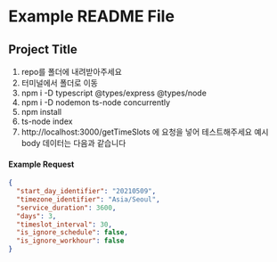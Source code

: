 # **Example README File**

## **Project Title**

1. repo를 폴더에 내려받아주세요
2. 터미널에서 폴더로 이동
3. npm i -D typescript @types/express @types/node
4. npm i -D nodemon ts-node concurrently
5. npm install
6. ts-node index 
7. http://localhost:3000/getTimeSlots 에 요청을 넣어 테스트해주세요
예시 body 데이터는 다음과 같습니다

#### Example Request
```json
{
  "start_day_identifier": "20210509",
  "timezone_identifier": "Asia/Seoul",
  "service_duration": 3600,
  "days": 3,
  "timeslot_interval": 30,
  "is_ignore_schedule": false,
  "is_ignore_workhour": false
}